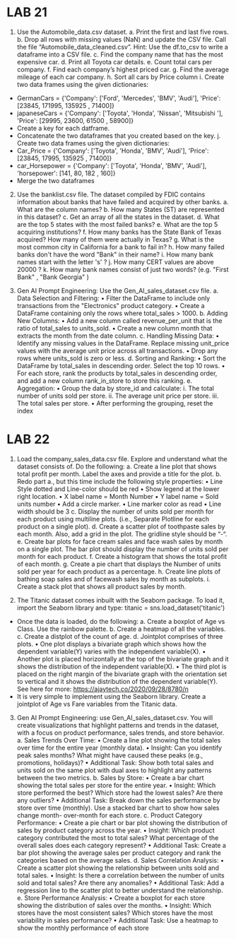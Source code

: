 # LAB 21
1. Use the Automobile_data.csv dataset.
a. Print the first and last five rows.
b. Drop all rows with missing values (NaN) and update the CSV file. Call the file “Automobile_data_cleaned.csv”. Hint: Use the df.to_csv to write a dataframe into a CSV file.
c. Find the company name that has the most expensive car.
d. Print all Toyota car details.
e. Count total cars per company.
f. Find each company’s highest priced car.
g. Find the average mileage of each car company.
h. Sort all cars by Price column
i. Create two data frames using the given dictionaries:
- GermanCars = {'Company': ['Ford', 'Mercedes', 'BMV', 'Audi'], 'Price': [23845, 171995, 135925 , 71400]}
- japaneseCars = {'Company': ['Toyota', 'Honda', 'Nissan', 'Mitsubishi '], 'Price': [29995, 23600, 61500 , 58900]}
- Create a key for each datframe.
- Concatenate the two dataframes that you created based on the key.
j. Create two data frames using the given dictionaries:
- Car_Price = {'Company': ['Toyota', 'Honda', 'BMV', 'Audi'], 'Price': [23845, 17995, 135925 , 71400]}
- car_Horsepower = {'Company': ['Toyota', 'Honda', 'BMV', 'Audi'], 'horsepower': [141, 80, 182 , 160]}
- Merge the two dataframes

2. Use the banklist.csv file. The dataset compiled by FDIC contains information about banks that have failed and acquired by other banks.
a. What are the column names?
b. How many States (ST) are represented in this dataset?
c. Get an array of all the states in the dataset.
d. What are the top 5 states with the most failed banks?
e. What are the top 5 acquiring institutions?
f. How many banks has the State Bank of Texas acquired? How many of them were actually in Texas?
g. What is the most common city in California for a bank to fail in?
h. How many failed banks don't have the word "Bank" in their name?
i. How many bank names start with the letter 's' ?
j. How many CERT values are above 20000 ?
k. How many bank names consist of just two words? (e.g. "First Bank" , "Bank Georgia" )

3. Gen AI Prompt Engineering: Use the Gen_AI_sales_dataset.csv file.
a. Data Selection and Filtering:
• Filter the DataFrame to include only transactions from the "Electronics"
product category.
• Create a DataFrame containing only the rows where total_sales > 1000.
b. Adding New Columns:
• Add a new column called revenue_per_unit that is the ratio of total_sales
to units_sold.
• Create a new column month that extracts the month from the date column.
c. Handling Missing Data:
• Identify any missing values in the DataFrame. Replace missing unit_price values with the average unit price across all transactions.
• Drop any rows where units_sold is zero or less.
d. Sorting and Ranking:
• Sort the DataFrame by total_sales in descending order. Select the top 10 rows.
• For each store, rank the products by total_sales in descending order, and add a new column rank_in_store to store this ranking.
e. Aggregation:
• Group the data by store_id and calculate:
i. The total number of units sold per store.
ii. The average unit price per store.
iii. The total sales per store.
• After performing the grouping, reset the index

# LAB 22

1. Load the company_sales_data.csv file. Explore and understand what the dataset consists of. Do the following:
a. Create a line plot that shows total profit per month. Label the axes and provide a title for the plot.
b. Redo part a., but this time include the following style properties:
• Line Style dotted and Line-color should be red
• Show legend at the lower right location.
• X label name = Month Number
• Y label name = Sold units number
• Add a circle marker.
• Line marker color as read
• Line width should be 3
c. Display the number of units sold per month for each product using multiline plots. (i.e., Separate Plotline for each product on a single plot).
d. Create a scatter plot of toothpaste sales by each month. Also, add a grid in the plot. The gridline style should be “-“.
e. Create bar plots for face cream sales and face wash sales by month on a single plot. The bar plot should display the number of units sold per month for each product.
f. Create a histogram that shows the total profit of each month.
g. Create a pie chart that displays the Number of units sold per year for each product as a percentage.
h. Create line plots of bathing soap sales and of facewash sales by month as subplots.
i. Create a stack plot that shows all product sales by month.

2. The Titanic dataset comes inbuilt with the Seaborn package. To load it, import the Seaborn library and type: titanic = sns.load_dataset('titanic')
- Once the data is loaded, do the following:
a. Create a boxplot of Age vs Class. Use the rainbow palette.
b. Create a heatmap of all the variables.
c. Create a distplot of the count of age. 
d. Jointplot comprises of three plots.
• One plot displays a bivariate graph which shows how the dependent variable(Y) varies with the independent variable(X).
• Another plot is placed horizontally at the top of the bivariate graph and it shows the distribution of the independent variable(X).
• The third plot is placed on the right margin of the bivariate graph with the orientation set to vertical and it shows the distribution of the dependent variable(Y). See here for more: https://ajaytech.co/2020/09/28/8780/n
- It is very simple to implement using the Seaborn library. Create a jointplot of Age vs Fare variables from the Titanic data.

3. Gen AI Prompt Engineering: use Gen_AI_sales_dataset.csv. You will create visualizations that highlight patterns and trends in the dataset, with a focus on product performance, sales trends, and store behavior.
a. Sales Trends Over Time:
• Create a line plot showing the total sales over time for the entire year (monthly data).
• Insight: Can you identify peak sales months? What might have caused these peaks (e.g., promotions, holidays)?
• Additional Task: Show both total sales and units sold on the same plot with dual axes to highlight any patterns between the two metrics.
b. Sales by Store:
• Create a bar chart showing the total sales per store for the entire year.
• Insight: Which store performed the best? Which store had the lowest sales? Are there any outliers?
• Additional Task: Break down the sales performance by store over time (monthly). Use a stacked bar chart to show how sales change month- over-month for each store.
c. Product Category Performance:
• Create a pie chart or bar plot showing the distribution of sales by product category across the year.
• Insight: Which product category contributed the most to total sales? What percentage of the overall sales does each category represent?
• Additional Task: Create a bar plot showing the average sales per product category and rank the categories based on the average sales.
d. Sales Correlation Analysis:
• Create a scatter plot showing the relationship between units sold and total sales.
• Insight: Is there a correlation between the number of units sold and total sales? Are there any anomalies?
• Additional Task: Add a regression line to the scatter plot to better understand the relationship.
e. Store Performance Analysis:
• Create a boxplot for each store showing the distribution of sales over the months.
• Insight: Which stores have the most consistent sales? Which stores have the most variability in sales performance?
• Additional Task: Use a heatmap to show the monthly performance of each store

